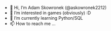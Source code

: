 - 👋 Hi, I’m Adam Skowronek (@askowronek2212)
- 👀 I’m interested in games (obviously) :D 
- 🌱 I’m currently learning Python/SQL
- 📫 How to reach me ...

<!---
askowronek2212/askowronek2212 is a ✨ special ✨ repository because its `README.md` (this file) appears on your GitHub profile.
You can click the Preview link to take a look at your changes.
--->
